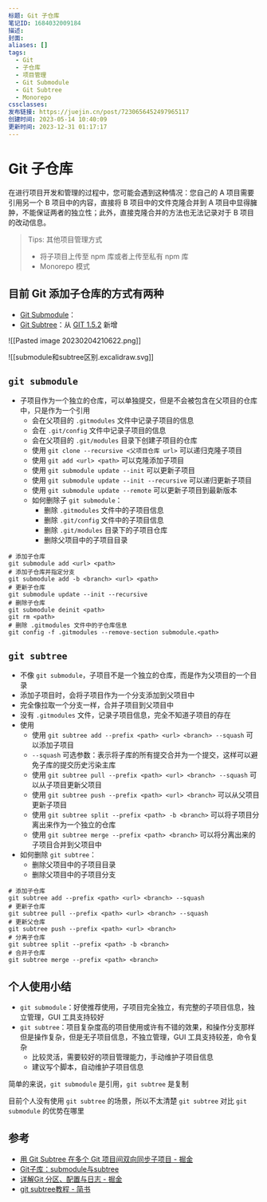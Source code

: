```yaml
---
标题: Git 子仓库
笔记ID: 1684032009184
描述: 
封面: 
aliases: []
tags:
  - Git
  - 子仓库
  - 项目管理
  - Git Submodule
  - Git Subtree
  - Monorepo
cssclasses: 
发布链接: https://juejin.cn/post/7230656452497965117
创建时间: 2023-05-14 10:40:09
更新时间: 2023-12-31 01:17:17
---
```


# Git 子仓库

在进行项目开发和管理的过程中，您可能会遇到这种情况：您自己的 A 项目需要引用另一个 B 项目中的内容，直接将 B 项目中的文件克隆合并到 A 项目中显得臃肿，不能保证两者的独立性；此外，直接克隆合并的方法也无法记录对于 B 项目的改动信息。

> Tips: 其他项目管理方式
> - 将子项目上传至 npm 库或者上传至私有 npm 库
> - Monorepo 模式

## 目前 Git 添加子仓库的方式有两种

- [Git Submodule](https://link.juejin.cn?target=http%3A%2F%2Fgit-scm.com%2Fdocs%2Fgit-submodule "http://git-scm.com/docs/git-submodule")：
- [Git Subtree]( https://link.juejin.cn?target=https%3A%2F%2Fmedium.com%2F%40porteneuve%2Fmastering-git-Subtrees-943d29a798ec " https://medium.com/@porteneuve/mastering-git-Subtrees-943d29a798ec" )：从 [GIT 1.5.2]( https://lwn.net/Articles/235109/ ) 新增

![[Pasted image 20230204210622.png]]

![[submodule和subtree区别.excalidraw.svg]]

## `git submodule`

- 子项目作为一个独立的仓库，可以单独提交，但是不会被包含在父项目的仓库中，只是作为一个引用
  - 会在父项目的 `.gitmodules` 文件中记录子项目的信息
  - 会在 `.git/config` 文件中记录子项目的信息
  - 会在父项目的 `.git/modules` 目录下创建子项目的仓库
  - 使用 `git clone --recursive <父项目仓库 url>` 可以递归克隆子项目
  - 使用 `git add <url> <path>` 可以克隆添加子项目
  - 使用 `git submodule update --init` 可以更新子项目
  - 使用 `git submodule update --init --recursive` 可以递归更新子项目
  - 使用 `git submodule update --remote` 可以更新子项目到最新版本
  - 如何删除子 `git submodule`：
    - 删除 `.gitmodules` 文件中的子项目信息
    - 删除 `.git/config` 文件中的子项目信息
    - 删除 `.git/modules` 目录下的子项目仓库
    - 删除父项目中的子项目目录

```shell
# 添加子仓库
git submodule add <url> <path>
# 添加子仓库并指定分支
git submodule add -b <branch> <url> <path>
# 更新子仓库
git submodule update --init --recursive
# 删除子仓库
git submodule deinit <path>
git rm <path>
# 删除 .gitmodules 文件中的子仓库信息
git config -f .gitmodules --remove-section submodule.<path>
```

## `git subtree`

 - 不像 `git submodule`，子项目不是一个独立的仓库，而是作为父项目的一个目录
- 添加子项目时，会将子项目作为一个分支添加到父项目中
- 完全像拉取一个分支一样，合并子项目到父项目中
- 没有 `.gitmodules` 文件，记录子项目信息，完全不知道子项目的存在
- 使用
  - 使用 `git subtree add --prefix <path> <url> <branch> --squash` 可以添加子项目
  - `--squash` 可选参数：表示将子库的所有提交合并为一个提交，这样可以避免子库的提交历史污染主库
  - 使用 `git subtree pull --prefix <path> <url> <branch> --squash` 可以从子项目更新父项目
  - 使用 `git subtree push --prefix <path> <url> <branch>` 可以从父项目更新子项目
  - 使用 `git subtree split --prefix <path> -b <branch>` 可以将子项目分离出来作为一个独立的仓库
  - 使用 `git subtree merge --prefix <path> <branch>` 可以将分离出来的子项目合并到父项目中
- 如何删除 `git subtree`：
  - 删除父项目中的子项目目录
  - 删除父项目中的子项目分支

```shell
# 添加子仓库
git subtree add --prefix <path> <url> <branch> --squash
# 更新子仓库
git subtree pull --prefix <path> <url> <branch> --squash
# 更新父仓库
git subtree push --prefix <path> <url> <branch>
# 分离子仓库
git subtree split --prefix <path> -b <branch>
# 合并子仓库
git subtree merge --prefix <path> <branch>
```

## 个人使用小结

- `git submodule`：好使推荐使用，子项目完全独立，有完整的子项目信息，独立管理，GUI 工具支持较好
- `git subtree`：项目复杂度高的项目使用或许有不错的效果，和操作分支那样但是操作复杂，但是无子项目信息，不独立管理，GUI 工具支持较差，命令复杂
  - 比较灵活，需要较好的项目管理能力，手动维护子项目信息
  - 建议写个脚本，自动维护子项目信息

简单的来说，`git submodule` 是引用，`git subtree` 是复制

目前个人没有使用 `git subtree` 的场景，所以不太清楚 `git subtree` 对比 `git submodule` 的优势在哪里

## 参考

- [用 Git Subtree 在多个 Git 项目间双向同步子项目 - 掘金](https://juejin.cn/post/6844903762176262157)
- [Git子库：submodule与subtree](https://juejin.cn/post/7077775905888124941)
- [详解Git 分区、配置与日志 - 掘金](https://juejin.cn/post/7075716719917924388)
- [git subtree教程 - 简书](https://www.jianshu.com/p/d42d330bfead)
